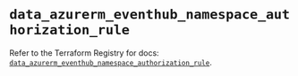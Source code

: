 # `data_azurerm_eventhub_namespace_authorization_rule`

Refer to the Terraform Registry for docs: [`data_azurerm_eventhub_namespace_authorization_rule`](https://registry.terraform.io/providers/hashicorp/azurerm/4.22.0/docs/data-sources/eventhub_namespace_authorization_rule).

